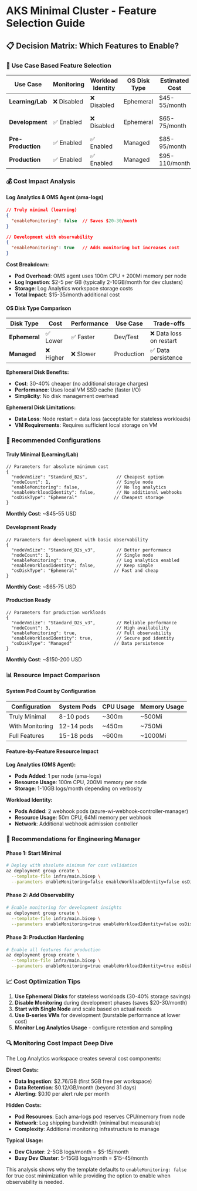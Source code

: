 # AKS Minimal Cluster - Feature Selection Guide

## 📋 Decision Matrix: Which Features to Enable?

### 🎯 **Use Case Based Feature Selection**

| Use Case | Monitoring | Workload Identity | OS Disk Type | Estimated Cost | When to Use |
|----------|------------|-------------------|--------------|----------------|-------------|
| **Learning/Lab** | ❌ Disabled | ❌ Disabled | Ephemeral | $45-55/month | Learning AKS, tutorials |
| **Development** | ✅ Enabled | ❌ Disabled | Ephemeral | $65-75/month | App development, testing |
| **Pre-Production** | ✅ Enabled | ✅ Enabled | Managed | $85-95/month | Integration testing |
| **Production** | ✅ Enabled | ✅ Enabled | Managed | $95-110/month | Live workloads |

### 💰 **Cost Impact Analysis**

#### **Log Analytics & OMS Agent (ama-logs)**
```json
// Truly minimal (learning)
{
  "enableMonitoring": false  // Saves $20-30/month
}

// Development with observability
{
  "enableMonitoring": true   // Adds monitoring but increases cost
}
```

**Cost Breakdown:**
- **Pod Overhead**: OMS agent uses 100m CPU + 200Mi memory per node
- **Log Ingestion**: $2-5 per GB (typically 2-10GB/month for dev clusters)
- **Storage**: Log Analytics workspace storage costs
- **Total Impact**: $15-35/month additional cost

#### **OS Disk Type Comparison**

| Disk Type | Cost | Performance | Use Case | Trade-offs |
|-----------|------|-------------|----------|------------|
| **Ephemeral** | ✅ Lower | ✅ Faster | Dev/Test | ❌ Data loss on restart |
| **Managed** | ❌ Higher | ❌ Slower | Production | ✅ Data persistence |

**Ephemeral Disk Benefits:**
- **Cost**: 30-40% cheaper (no additional storage charges)
- **Performance**: Uses local VM SSD cache (faster I/O)
- **Simplicity**: No disk management overhead

**Ephemeral Disk Limitations:**
- **Data Loss**: Node restart = data loss (acceptable for stateless workloads)
- **VM Requirements**: Requires sufficient local storage on VM

### 🔧 **Recommended Configurations**

#### **Truly Minimal (Learning/Lab)**
```bicep
// Parameters for absolute minimum cost
{
  "nodeVmSize": "Standard_B2s",           // Cheapest option
  "nodeCount": 1,                         // Single node
  "enableMonitoring": false,              // No log analytics
  "enableWorkloadIdentity": false,        // No additional webhooks
  "osDiskType": "Ephemeral"              // Cheapest storage
}
```
**Monthly Cost**: ~$45-55 USD

#### **Development Ready**
```bicep
// Parameters for development with basic observability
{
  "nodeVmSize": "Standard_D2s_v3",        // Better performance
  "nodeCount": 1,                         // Single node
  "enableMonitoring": true,               // Log analytics enabled
  "enableWorkloadIdentity": false,        // Keep simple
  "osDiskType": "Ephemeral"              // Fast and cheap
}
```
**Monthly Cost**: ~$65-75 USD

#### **Production Ready**
```bicep
// Parameters for production workloads
{
  "nodeVmSize": "Standard_D2s_v3",        // Reliable performance
  "nodeCount": 3,                         // High availability
  "enableMonitoring": true,               // Full observability
  "enableWorkloadIdentity": true,         // Secure pod identity
  "osDiskType": "Managed"                // Data persistence
}
```
**Monthly Cost**: ~$150-200 USD

### 📊 **Resource Impact Comparison**

#### **System Pod Count by Configuration**

| Configuration | System Pods | CPU Usage | Memory Usage |
|---------------|-------------|-----------|--------------|
| Truly Minimal | 8-10 pods | ~300m | ~500Mi |
| With Monitoring | 12-14 pods | ~450m | ~750Mi |
| Full Features | 15-18 pods | ~600m | ~1000Mi |

#### **Feature-by-Feature Resource Impact**

**Log Analytics (OMS Agent):**
- **Pods Added**: 1 per node (ama-logs)
- **Resource Usage**: 100m CPU, 200Mi memory per node
- **Storage**: 1-10GB logs/month depending on verbosity

**Workload Identity:**
- **Pods Added**: 2 webhook pods (azure-wi-webhook-controller-manager)
- **Resource Usage**: 50m CPU, 64Mi memory per webhook
- **Network**: Additional webhook admission controller

### 🎯 **Recommendations for Engineering Manager**

#### **Phase 1: Start Minimal**
```bash
# Deploy with absolute minimum for cost validation
az deployment group create \
  --template-file infra/main.bicep \
  --parameters enableMonitoring=false enableWorkloadIdentity=false osDiskType=Ephemeral
```

#### **Phase 2: Add Observability**
```bash
# Enable monitoring for development insights
az deployment group create \
  --template-file infra/main.bicep \
  --parameters enableMonitoring=true enableWorkloadIdentity=false osDiskType=Ephemeral
```

#### **Phase 3: Production Hardening**
```bash
# Enable all features for production
az deployment group create \
  --template-file infra/main.bicep \
  --parameters enableMonitoring=true enableWorkloadIdentity=true osDiskType=Managed
```

### 📈 **Cost Optimization Tips**

1. **Use Ephemeral Disks** for stateless workloads (30-40% storage savings)
2. **Disable Monitoring** during development phases (saves $20-30/month)
3. **Start with Single Node** and scale based on actual needs
4. **Use B-series VMs** for development (burstable performance at lower cost)
5. **Monitor Log Analytics Usage** - configure retention and sampling

### 🔍 **Monitoring Cost Impact Deep Dive**

The Log Analytics workspace creates several cost components:

**Direct Costs:**
- **Data Ingestion**: $2.76/GB (first 5GB free per workspace)
- **Data Retention**: $0.12/GB/month (beyond 31 days)
- **Alerting**: $0.10 per alert rule per month

**Hidden Costs:**
- **Pod Resources**: Each ama-logs pod reserves CPU/memory from node
- **Network**: Log shipping bandwidth (minimal but measurable)
- **Complexity**: Additional monitoring infrastructure to manage

**Typical Usage:**
- **Dev Cluster**: 2-5GB logs/month = $5-15/month
- **Busy Dev Cluster**: 5-15GB logs/month = $15-45/month

This analysis shows why the template defaults to `enableMonitoring: false` for true cost minimization while providing the option to enable when observability is needed.

